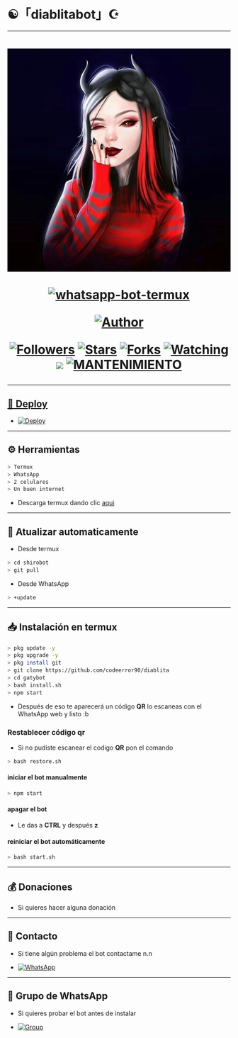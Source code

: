 # ☯️「diablitabot」☪️
---------

<h1 align="center">
    <p>
        <img src= "storage/image/shiro_1.jpg">
    </p>
    <p align="center">
        <a href="#"><img title="whatsapp-bot-termux" src="https://img.shields.io/badge/-WHATSAPP--BOT--TERMUX-green?colorA=%23ff0000&colorB=%23017e40&style=for-the-badge"></a>
    </p>
    <p>
        <a href="https://github.com/codeerror90"><img title="Author"    src="https://img.shields.io/badge/Author-hermes-purple.svg?style=for-the-badge&logo=github"></a>
    </p>
    <p>
        <a href="https://github.com/codeerror90/followers"><img title="Followers" src="https://img.shields.io/github/followers/g4tito?color=blue&style=flat-square"></a>
        <a href="https://github.com/codeerror90/diablita/stargazers/"><img title="Stars" src="https://img.shields.io/github/stars/g4tito/shirobot?color=red&style=flat-square"></a>
        <a href="https://github.com/codeerror90/diablita/network/members"><img title="Forks" src="http://img.shields.io/github/forks/g4tito/shirobot?color=red&style=flat-square"></a>
        <a href="https://github.com/codeerror90/diablita/watchers"><img title="Watching" src="https://img.shields.io/github/watchers/g4tito/shirobot?label=Watchers&color=blue&style=flat-square"></a>
        <a href="https://hits.seeyoufarm.com"><img src="https://hits.seeyoufarm.com/api/count/incr/badge.svg?url=https%3A%2F%2Fgithub.com%2Fg4tito%2Fgatybot&count_bg=%2379C83D&title_bg=%23555555&icon=&icon_color=%23E7E7E7&title=Support&edge_flat=false"/></a>
        <a href="#"><img title="MANTENIMIENTO" src="https://img.shields.io/badge/MANTENIMIENTO-SI-blue.svg"</a>
    </p>
</h1>

---------

## 🔮 Deploy
- [![Deploy](https://www.herokucdn.com/deploy/button.svg)](https://heroku.com/deploy?template=https://github.com/codeerror90/diablita/)

---------

## ⚙ Herramientas

```bash
> Termux
> WhatsApp
> 2 celulares
> Un buen internet
```
[](https://play.google.com/store/apps/details?id=com.termux&hl=pt_BR&gl=ES)
- Descarga termux dando clic [aqui](https://f-droid.org/repo/com.termux_117.apk)

---------

## 🔁 Atualizar automaticamente

- Desde termux
```bash
> cd shirobot
> git pull
```

- Desde WhatsApp
```bash
> +update
```

---------

## 📥 Instalación en termux

```bash
> pkg update -y
> pkg upgrade -y
> pkg install git
> git clone https://github.com/codeerror90/diablita
> cd gatybot
> bash install.sh
> npm start
```

- Después de eso te aparecerá un código **QR** lo escaneas con el WhatsApp web y listo :b

### Restablecer código qr

- Si no pudiste escanear el codigo **QR** pon el comando

```bash
> bash restore.sh
```

#### iniciar el bot manualmente

```bash
> npm start
```

#### apagar el bot

- Le das a **CTRL** y después **z**

#### reiniciar el bot automáticamente

```bash
> bash start.sh
```

---------

## 💰 Donaciones

- Si quieres hacer alguna donación


---------

## 🤧 Contacto

- Si tiene algún problema el bot contactame n.n

* <a href="https://wa.me/5218333659697"><img alt="WhatsApp" src="https://img.shields.io/badge/WhatsApp-25D366?style=for-the-badge&logo=whatsapp&logoColor=white"/></a>

---------

## 🎋 Grupo de WhatsApp

- Si quieres probar el bot antes de instalar

* <a href="https://chat.whatsapp.com/FzcwScmCwCM4wRcEfBPTQ"><img alt="Group" src="https://img.shields.io/badge/Group-25D366?style=for-the-badge&logo=whatsapp&logoColor=white"/></a>
